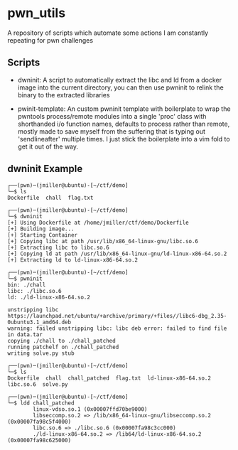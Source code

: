# pwn_utils

A repository of scripts which automate some actions I am constantly repeating for pwn challenges

## Scripts

* dwninit: A script to automatically extract the libc and ld from a docker image into the current directory, you can then use pwninit to relink the binary to the extracted libraries


* pwinit-template: An custom pwninit template with boilerplate to wrap the pwntools process/remote modules into a single 'proc' class with shorthanded i/o function names, defaults to process rather than remote, mostly made to save myself from the suffering that is typing out 'sendlineafter' multiple times. I just stick the boilerplate into a vim fold to get it out of the way.

## dwninit Example
```
┌──(pwn)─(jmiller@ubuntu)-[~/ctf/demo]
└─$ ls
Dockerfile  chall  flag.txt

┌──(pwn)─(jmiller@ubuntu)-[~/ctf/demo]
└─$ dwninit
[+] Using Dockerfile at /home/jmiller/ctf/demo/Dockerfile
[+] Building image...
[+] Starting Container
[+] Copying libc at path /usr/lib/x86_64-linux-gnu/libc.so.6
[+] Extracting libc to libc.so.6
[+] Copying ld at path /usr/lib/x86_64-linux-gnu/ld-linux-x86-64.so.2
[+] Extracting ld to ld-linux-x86-64.so.2

┌──(pwn)─(jmiller@ubuntu)-[~/ctf/demo]
└─$ pwninit
bin: ./chall
libc: ./libc.so.6
ld: ./ld-linux-x86-64.so.2

unstripping libc
https://launchpad.net/ubuntu/+archive/primary/+files//libc6-dbg_2.35-0ubuntu3.1_amd64.deb
warning: failed unstripping libc: libc deb error: failed to find file in data.tar
copying ./chall to ./chall_patched
running patchelf on ./chall_patched
writing solve.py stub

┌──(pwn)─(jmiller@ubuntu)-[~/ctf/demo]
└─$ ls
Dockerfile  chall  chall_patched  flag.txt  ld-linux-x86-64.so.2  libc.so.6  solve.py

┌──(pwn)─(jmiller@ubuntu)-[~/ctf/demo]
└─$ ldd chall_patched
        linux-vdso.so.1 (0x00007ffd70be9000)
        libseccomp.so.2 => /lib/x86_64-linux-gnu/libseccomp.so.2 (0x00007fa98c5f4000)
        libc.so.6 => ./libc.so.6 (0x00007fa98c3cc000)
        ./ld-linux-x86-64.so.2 => /lib64/ld-linux-x86-64.so.2 (0x00007fa98c625000)
```
